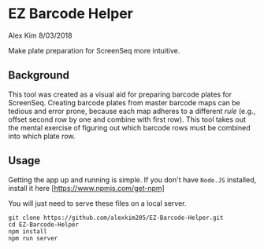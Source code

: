 # EZ Barcode Helper

Alex Kim
8/03/2018

Make plate preparation for ScreenSeq more intuitive.

## Background

This tool was created as a visual aid for preparing barcode plates for ScreenSeq. Creating barcode plates from master barcode maps can be tedious and error prone, because each map adheres to a different _rule_ (e.g., offset second row by one and combine with first row). This tool takes out the mental exercise of figuring out which barcode rows must be combined into which plate row.

## Usage

Getting the app up and running is simple. If you don't have `Node.JS` installed, install it here [https://www.npmjs.com/get-npm]

You will just need to serve these files on a local server.

```{bash}
git clone https://github.com/alexkim205/EZ-Barcode-Helper.git
cd EZ-Barcode-Helper
npm install
npm run server
```

